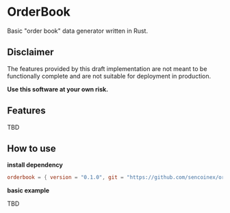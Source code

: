 # OrderBook

Basic "order book" data generator written in Rust. 

## Disclaimer

The features provided by this draft implementation are not meant to be functionally complete and are not suitable for 
deployment in production.

**Use this software at your own risk.**

## Features

TBD

## How to use

**install dependency**

```toml
orderbook = { version = "0.1.0", git = "https://github.com/sencoinex/order-book", branch = "main" }
```

**basic example**

TBD
